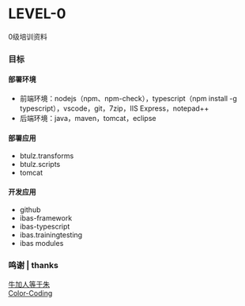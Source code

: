 # LEVEL-0
0级培训资料

### 目标
#### 部署环境
* 前端环境：nodejs（npm、npm-check），typescript（npm install -g typescript），vscode，git，7zip，IIS Express，notepad++
* 后端环境：java，maven，tomcat，eclipse

#### 部署应用
* btulz.transforms
* btulz.scripts
* tomcat

#### 开发应用
* github
* ibas-framework
* ibas-typescript
* ibas.trainingtesting
* ibas modules

### 鸣谢 | thanks
[牛加人等于朱](http://baike.baidu.com/view/1769.htm "NiurenZhu")<br>
[Color-Coding](http://colorcoding.org/ "咔啦工作室")<br>
